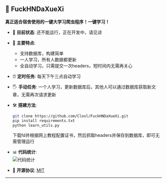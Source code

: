 ## 🚀 **FuckHNDaXueXi**
**真正适合宿舍使用的一键大学习爬虫程序！一键学习！**  

- 🚧 **目前状态**: 还不能运行，正在开发中，请见谅  

- 📌 **主要特点**:
  - 支持数据库，构建简单
  - 一人学习，所有人数据都更新
  - 全自动学习，只需提交一次headers，短时间内无需再关心

- ⏰ **定时任务**: 每天下午三点自动学习

- 🖐 **手动任务**: 一个人学习，更新数据库后，其他人可以通过数据库获取新文章，无需再次请求更新

- 🛠 **搭建方法**:
  ```bash
  git clone https://github.com/Cloxl/FuckHNDaXueXi.git
  pip install requirements.txt
  python learn_utils.py
  ```
  下载fd并根据网上教程配置证书，然后抓取headers并保存到数据库，即可无需管理运行

- 📊 **代码统计**:  
  ![代码统计](https://stats.deeptrain.net/repo/Cloxl/FuckHNDaXueXi/?theme=light)

- 📜 **开源协议**: [MIT](https://github.com/Cloxl/FuckHNDaXueXi/blob/main/LICENSE)

---
